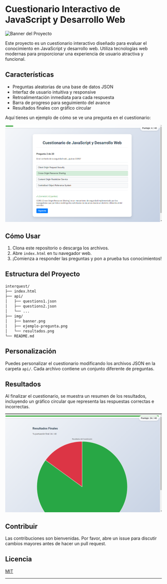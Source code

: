 # Cuestionario Interactivo de JavaScript y Desarrollo Web

![Banner del Proyecto](img/banner.png)

Este proyecto es un cuestionario interactivo diseñado para evaluar el conocimiento en JavaScript y desarrollo web. Utiliza tecnologías web modernas para proporcionar una experiencia de usuario atractiva y funcional.

## Características

- Preguntas aleatorias de una base de datos JSON
- Interfaz de usuario intuitiva y responsive
- Retroalimentación inmediata para cada respuesta
- Barra de progreso para seguimiento del avance
- Resultados finales con gráfico circular

Aquí tienes un ejemplo de cómo se ve una pregunta en el cuestionario:

![Ejemplo de Pregunta](img/ejemplo-pregunta.png)

## Cómo Usar

1. Clona este repositorio o descarga los archivos.
2. Abre `index.html` en tu navegador web.
3. ¡Comienza a responder las preguntas y pon a prueba tus conocimientos!

## Estructura del Proyecto

```
interquest/
├── index.html
├── api/
│   ├── questions1.json
│   ├── questions2.json
│   └── ...
├── img/
│   ├── banner.png
│   ├── ejemplo-pregunta.png
│   └── resultados.png
└── README.md
```

## Personalización

Puedes personalizar el cuestionario modificando los archivos JSON en la carpeta `api/`. Cada archivo contiene un conjunto diferente de preguntas.

## Resultados

Al finalizar el cuestionario, se muestra un resumen de los resultados, incluyendo un gráfico circular que representa las respuestas correctas e incorrectas.

![Gráfico de Resultados](img/resultados.png)

## Contribuir

Las contribuciones son bienvenidas. Por favor, abre un issue para discutir cambios mayores antes de hacer un pull request.

## Licencia

[MIT](https://choosealicense.com/licenses/mit/)

---


